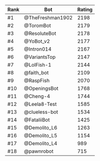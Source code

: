 Rank|Bot|Rating
---|---|---
#1|@TheFreshman1902|2198
#2|@ToromBot|2179
#3|@ResoluteBot|2178
#4|@YoBot_v2|2177
#5|@Intron014|2167
#6|@VariantsTop|2147
#7|@LolFish-1|2144
#8|@faith_bot|2109
#9|@RaspFish|2070
#10|@OpeningsBot|1768
#11|@Cheng-4|1744
#12|@Leela8-Test|1585
#13|@clueless-bot|1534
#14|@FataliiBot|1425
#15|@Demolito_L6|1263
#16|@Demolito_L5|1154
#17|@Demolito_L4|989
#18|@pawnrobot|715
